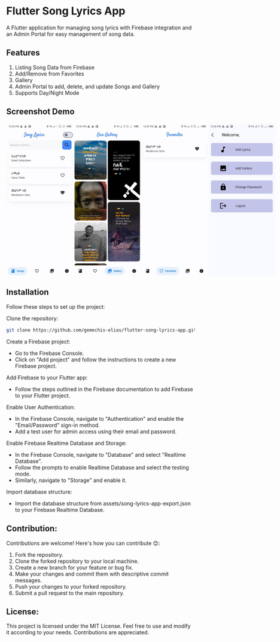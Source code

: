 # Flutter Song Lyrics App

A Flutter application for managing song lyrics with Firebase integration and an Admin Portal for easy management of song data.

## Features

1. Listing Song Data from Firebase
2. Add/Remove from Favorites
3. Gallery
4. Admin Portal to add, delete, and update Songs and Gallery
5.  Supports Day/Night Mode

## Screenshot Demo

<div style="display: flex; flex-direction: row;">
  <img src="screenshot/image_1.jpg" alt="Mobile App Screenshot" width="180" />
  <img src="screenshot/image_2.jpg" alt="Mobile App Screenshot" width="180" />
  <img src="screenshot/image_3.jpg" alt="Mobile App Screenshot" width="180" />
  <img src="screenshot/image_4.jpg" alt="Mobile App Screenshot" width="180" />
</div>

## Installation

Follow these steps to set up the project:

Clone the repository:

```bash
git clone https://github.com/gemechis-elias/flutter-song-lyrics-app.git 
```

Create a Firebase project:

- Go to the Firebase Console.
- Click on "Add project" and follow the instructions to create a new Firebase project.

Add Firebase to your Flutter app:

- Follow the steps outlined in the Firebase documentation to add Firebase to your Flutter project.

Enable User Authentication:

- In the Firebase Console, navigate to "Authentication" and enable the "Email/Password" sign-in method.
- Add a test user for admin access using their email and password.

Enable Firebase Realtime Database and Storage:

- In the Firebase Console, navigate to "Database" and select "Realtime Database".
- Follow the prompts to enable Realtime Database and select the testing mode.
- Similarly, navigate to "Storage" and enable it.

Import database structure:

- Import the database structure from assets/song-lyrics-app-export.json to your Firebase Realtime Database.

## Contribution:

Contributions are welcome! Here's how you can contribute 😊:

1. Fork the repository.
2. Clone the forked repository to your local machine.
3. Create a new branch for your feature or bug fix.
4. Make your changes and commit them with descriptive commit messages.
5. Push your changes to your forked repository.
6. Submit a pull request to the main repository.

## License:

This project is licensed under the MIT License. Feel free to use and modify it according to your needs. Contributions are appreciated.
